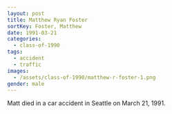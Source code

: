 ```yaml
---
layout: post
title: Matthew Ryan Foster
sortKey: Foster, Matthew
date: 1991-03-21
categories:
  - class-of-1990
tags:
  - accident
  - traffic
images:
  - /assets/class-of-1990/matthew-r-foster-1.png
gender: male
---
```

Matt died in a car accident in Seattle on March 21, 1991.
